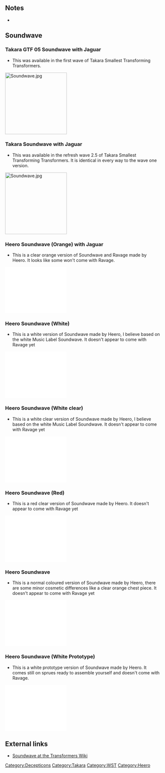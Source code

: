 Notes
-----

-

Soundwave
---------

### Takara GTF 05 Soundwave with Jaguar

-   This was available in the first wave of Takara Smallest Transforming Transformers.

<img src="Soundwave.jpg" title="fig:Soundwave.jpg" alt="Soundwave.jpg" width="200" />

### Takara Soundwave with Jaguar

-   This was available in the refresh wave 2.5 of Takara Smallest Transforming Transformers. It is identical in every way to the wave one version.

<img src="Soundwave.jpg" title="fig:Soundwave.jpg" alt="Soundwave.jpg" width="200" />

### Heero Soundwave (Orange) with Jaguar

-   This is a clear orange version of Soundwave and Ravage made by Heero. It looks like some won't come with Ravage.

<embed src="OrangeWave.jpg‎" title="fig:OrangeWave.jpg‎" width="200" />

### Heero Soundwave (White)

-   This is a white version of Soundwave made by Heero, I believe based on the white Music Label Soundwave. It doesn't appear to come with Ravage yet

<embed src="Placeholder.jpg‎" title="fig:Placeholder.jpg‎" width="200" />

### Heero Soundwave (White clear)

-   This is a white clear version of Soundwave made by Heero, I believe based on the white Music Label Soundwave. It doesn't appear to come with Ravage yet

<embed src="Placeholder.jpg‎" title="fig:Placeholder.jpg‎" width="200" />

### Heero Soundwave (Red)

-   This is a red clear version of Soundwave made by Heero. It doesn't appear to come with Ravage yet

<embed src="Placeholder.jpg‎" title="fig:Placeholder.jpg‎" width="200" />

### Heero Soundwave

-   This is a normal coloured version of Soundwave made by Heero, there are some minor cosmetic differences like a clear orange chest piece. It doesn't appear to come with Ravage yet

<embed src="Placeholder.jpg‎" title="fig:Placeholder.jpg‎" width="200" />

### Heero Soundwave (White Prototype)

-   This is a white prototype version of Soundwave made by Heero. It comes still on sprues ready to assemble yourself and doesn't come with Ravage.

<embed src="Placeholder.jpg‎" title="fig:Placeholder.jpg‎" width="200" />

External links
--------------

-   [Soundwave at the Transformers Wiki](http://tfwiki.net/wiki/Soundwave)

<Category:Decepticons> <Category:Takara> <Category:WST> <Category:Heero>